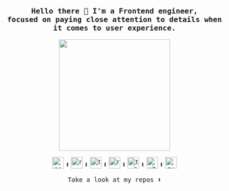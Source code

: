 <section align="center">
  <h3>
    <samp> 
      Hello there 👋 I'm a Frontend engineer, <br/>
      focused on paying close attention to details when it comes to user experience.
    </samp>
  </h3>
  <img width="250" src="https://media0.giphy.com/media/v1.Y2lkPTc5MGI3NjExbGRsNWRuNXIwa2ZqOTNrNmFvdHRqazI2dTgycHhxZXpkaWF6dDk5eCZlcD12MV9pbnRlcm5hbF9naWZfYnlfaWQmY3Q9cw/VHwXe4A6Z0NOFr0ytg/giphy.webp">
  <p>
    <img height="26" src="https://simpleicons.org/icons/nextdotjs.svg" alt="next.js" title="next.js"/>
     ╹
    <img height="26" src="https://simpleicons.org/icons/react.svg" alt="react" title="react"/>
     ╹
    <img height="26" src="https://simpleicons.org/icons/typescript.svg" alt="typescript" title="typescript"/>
     ╹
    <img height="26" src="https://simpleicons.org/icons/reactquery.svg" alt="react-query" title="react-query"/>
     ╹
    <img height="26" src="https://simpleicons.org/icons/tailwindcss.svg" alt="tailwindCSS" title="tailwindCSS"/>
     ╹
    <img height="26" src="https://simpleicons.org/icons/vitest.svg" alt="vitest" title="vitest"/>
     ╹
    <img height="26" src="https://user-images.githubusercontent.com/958486/218346783-72be5ae3-b953-4dd7-b239-788a882fdad6.svg" alt="zustand" title="zustand"/>
    
  </p>
  <p>
    <samp>
      Take a look at my repos ⬇️  
    </samp>
  </p>
</section>
